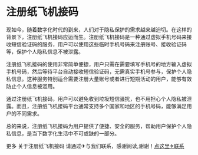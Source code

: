 # 注册纸飞机接码

现如今，随着数字化时代的到来，人们对于隐私保护的需求越来越迫切。在这样的背景下，注册纸飞机接码应运而生。注册纸飞机接码是一种通过虚拟手机号码来接收短信验证码的服务，用户可以使用这些临时手机号码来注册账号、接收验证码等，保护个人隐私信息不被泄露。

注册纸飞机接码的使用非常简单便捷，用户只需在需要填写手机号的地方输入虚拟手机号码，然后等待平台自动接收短信验证码，无需真实手机号参与，保护个人隐私信息。这种服务特别适合需要注册大量账号或者进行短期活动的用户，能够有效防止个人信息被滥用。

通过注册纸飞机接码，用户可以避免收到垃圾短信骚扰，也不用担心个人隐私被泄露。而且，注册纸飞机接码平台通常支持多个国家和地区的手机号码，能够满足用户的不同需求。

总的来说，注册纸飞机接码为用户提供了便捷、安全的服务，帮助用户保护个人隐私信息，是当下数字化生活中不可或缺的一部分。

更多 关于注册纸飞机接码 请通过✈与我们联系，感谢阅读,谢谢！[点这里✈联系](https://abc.k02.cc)